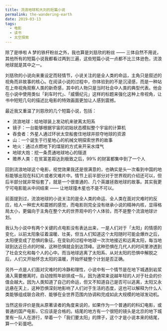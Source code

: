 ```yaml
---
title: 流浪地球和大刘的短篇小说
permalink: the-wandering-earth
date: 2019-03-13
tags:
  - 电影
  - 读书
  - 太空探索
---
```


除了是哆啦 A 梦的铁杆粉丝之外，我也算是刘慈欣的粉丝 —— 三体自然不用说，其他所有的短篇小说我都看过两到三遍，这些短篇小说一点都不比三体逊色，流浪地球就是其中之一。

刘慈欣的小说向来重设定而轻情节，小说关注的是全人类的命运，主角只是叙述的视角而非故事的核心。在阅读小说的过程中，你体验到的不是沉浸感，而是一种站在上帝视角观察人类的新奇感，其中的人物只是当时社会中人类的典型代表。他会在小说中使用类似「刹车时代」、「威慑纪元」这样的标题来强化这种上帝视角，让书中短短几句的描述比电影的特效画面更加让人感到震撼。

最近我又重温了刘慈欣的几个短篇小说，包括：

- 流浪地球：给地球装上发动机来驶离太阳系
- 镜子：一台能够根据宇宙的初始状态模拟整个宇宙的计算机
- 吞食者：外星人通过环状太空船套住地球并掠夺地球的资源
- 山：一个诞生于行星地心的机械文明探索世界的故事
- 地火：通过点燃地下的煤层的方式来开采水煤气
- 地球大炮：挖一条贯通地球地心的隧道
- 赡养人类：在贫富差距达到极致之后，99% 的财富都集中到了一个人

回到流浪地球这个电影，视觉效果我还是很满意的，也确实是头一次看到中国的地标能够出现在科幻片或者灾难片中。情节上前半部分对于世界观的介绍还可以，但后半部分就非常俗套了，就是一个很普通的、几个英雄拯救地球的故事。其实我更宁可电影能从中间结束 —— 让地球撞木星也不是不可以。

前面提到过，流浪地球的小说关注的是全人类的命运、全人类在面对灾难时的反应，给人一种宏大和震撼的感觉，而电影则完全没有继承小说的精神内核，显得格局太小，更偏向于主角在整个大的世界观中的个人体验，而不是整个流浪地球计划。

我认为小说中有两个关键的点电影没有表达出来，一是人们对于「太阳」的情感的变化，以前太阳象征着温暖、壮美，但当人们知道这个太阳随时可能会爆炸之后，太阳便变成了恐惧的象征。在变轨的过程中地球一次次地接近和远离太阳，每当地球到达近日点的时候，这种恐惧就会到达顶峰。这种恐惧在几代人的时间里渗透到了社会文化和每个人的心中。而当地球逃离了太阳系、从对太阳的恐惧中解脱之后，人们又开始怀念太阳的温暖，开始怀疑整个计划是否正确。

另外一点是人们面对灾难时的冷静和理性，小说中有一个情节是在地下城遇到岩浆涌入需要撤离时，自动按照年龄排成一队，因为通常来说越年轻的人对于社会的价值会越大。因为人类知道了自己的命运，但又不知道自己是否可以逃离，太阳又永远悬在天上，这种恐惧深刻地影响了人们对于生活的态度，这也可以解释为什么人类能够组成联合政府、能够在全世界范围内协调和完成如此大规模的地球发动机。

当然这些评价是我从原著读者的角度来说的，如果作为一个普通的的科幻电影，或普通的国产电影，它应该是合格的。结尾的地方有一个很短的镜头是北京的地下城里有一队人在游行，举着一个「我们要太阳」的牌子，这个才是小说本来的结尾，算一个彩蛋吧。
